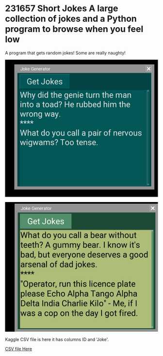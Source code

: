 # 231657 Short Jokes A large collection of jokes and a Python program to browse when you feel low 

A program that gets random jokes! Some are really naughty!

![SCREENSHIT1](https://github.com/kephalian/231657-Short-Jokes/blob/main/Screenshot_20231225-204841_Pydroid%203.png)

![screenshit2](https://github.com/kephalian/231657-Short-Jokes/blob/main/Screenshot_20231225-204916_Pydroid%203.png)

Kaggle CSV file is here it has columns ID and 'Joke'.

[CSV file Here](https://github.com/kephalian/231657-Short-Jokes/blob/main/shortjokes.csv)

